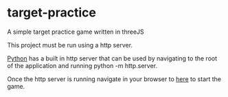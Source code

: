 # target-practice

A simple target practice game written in threeJS

This project must be run using a http server.

[Python](https://www.python.org/) has a built in http server that can be used by navigating to the root of the application and running python -m http.server.

Once the http server is running navigate in your browser to [here](http://localhost:8000/three.html) to start the game.
